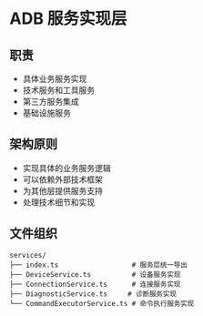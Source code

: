 # ADB 服务实现层

## 职责
- 具体业务服务实现
- 技术服务和工具服务
- 第三方服务集成
- 基础设施服务

## 架构原则
- 实现具体的业务服务逻辑
- 可以依赖外部技术框架
- 为其他层提供服务支持
- 处理技术细节和实现

## 文件组织
```
services/
├── index.ts                  # 服务层统一导出
├── DeviceService.ts          # 设备服务实现
├── ConnectionService.ts      # 连接服务实现
├── DiagnosticService.ts     # 诊断服务实现
└── CommandExecutorService.ts # 命令执行服务实现
```